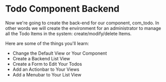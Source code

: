 # Todo Component Backend

Now we're going to create the back-end for our component, com_todo.
In other words we will create the environment for an administrator to manage all the Todo Items in the system: create/modify/delete Items.

Here are some of the things you'll learn:

* Change the Default View or Your Component
* Create a Backend List View
* Create a Form to Edit Your Todos
* Add an Actionbar to Your Views
* Add a Menubar to Your List View


